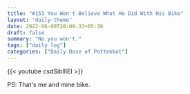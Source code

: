 ```yaml
---
title: "#153 You Won't Believe What He Did With His Bike"
layout: "daily-theme"
date: 2022-06-09T20:09:33+05:30
draft: false
summary: "No you won't."
tags: ["daily log"]
categories: ["Daily Dose of Pottekkat"]
---
```


{{< youtube csdSibIllEI >}}

PS: That's me and mine bike.
